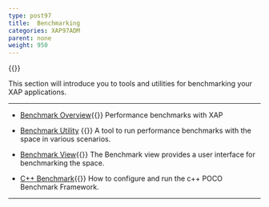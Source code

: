 ```yaml
---
type: post97
title:  Benchmarking
categories: XAP97ADM
parent: none
weight: 950
---
```


{{<wbr>}}

This section will introduce you to tools and utilities for benchmarking your XAP applications.

<hr/>

- [Benchmark Overview](./benchmarking-intro.html){{<wbr>}}
Performance benchmarks with XAP

- [Benchmark Utility](./benchmark-utility-cli.html) {{<wbr>}}
A tool to run performance benchmarks with the space in various scenarios.

- [Benchmark View](./benchmark-browser.html){{<wbr>}}
The Benchmark view provides a user interface for benchmarking the space.

- [C++ Benchmark](./benchmark-c++.html){{<wbr>}}
How to configure and run the c++ POCO Benchmark Framework.

<hr/>
